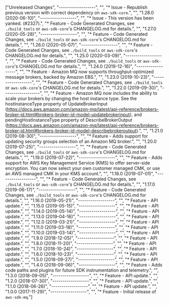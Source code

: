 ["Unreleased Changes", "------------------", "", "* Issue - Republish previous version with correct dependency on `aws-sdk-core`.", "", "1.28.0 (2020-06-10)", "------------------", "", "* Issue - This version has been yanked. (#2327).", "* Feature - Code Generated Changes, see `./build_tools` or `aws-sdk-core`'s CHANGELOG.md for details.", "", "1.27.0 (2020-05-28)", "------------------", "", "* Feature - Code Generated Changes, see `./build_tools` or `aws-sdk-core`'s CHANGELOG.md for details.", "", "1.26.0 (2020-05-07)", "------------------", "", "* Feature - Code Generated Changes, see `./build_tools` or `aws-sdk-core`'s CHANGELOG.md for details.", "", "1.25.0 (2020-03-09)", "------------------", "", "* Feature - Code Generated Changes, see `./build_tools` or `aws-sdk-core`'s CHANGELOG.md for details.", "", "1.24.0 (2019-12-16)", "------------------", "", "* Feature - Amazon MQ now supports throughput-optimized message brokers, backed by Amazon EBS.", "", "1.23.0 (2019-10-23)", "------------------", "", "* Feature - Code Generated Changes, see `./build_tools` or `aws-sdk-core`'s CHANGELOG.md for details.", "", "1.22.0 (2019-09-30)", "------------------", "", "* Feature - Amazon MQ now includes the ability to scale your brokers by changing the host instance type. See the hostInstanceType property of UpdateBrokerInput (https://docs.aws.amazon.com/amazon-mq/latest/api-reference/brokers-broker-id.html#brokers-broker-id-model-updatebrokerinput), and pendingHostInstanceType property of DescribeBrokerOutput (https://docs.aws.amazon.com/amazon-mq/latest/api-reference/brokers-broker-id.html#brokers-broker-id-model-describebrokeroutput).", "", "1.21.0 (2019-08-30)", "------------------", "", "* Feature - Adds support for updating security groups selection of an Amazon MQ broker.", "", "1.20.0 (2019-07-25)", "------------------", "", "* Feature - Code Generated Changes, see `./build_tools` or `aws-sdk-core`'s CHANGELOG.md for details.", "", "1.19.0 (2019-07-22)", "------------------", "", "* Feature - Adds support for AWS Key Management Service (KMS) to offer server-side encryption. You can now select your own customer managed CMK, or use an AWS managed CMK in your KMS  account.", "", "1.18.0 (2019-07-01)", "------------------", "", "* Feature - Code Generated Changes, see `./build_tools` or `aws-sdk-core`'s CHANGELOG.md for details.", "", "1.17.0 (2019-06-17)", "------------------", "", "* Feature - Code Generated Changes, see `./build_tools` or `aws-sdk-core`'s CHANGELOG.md for details.", "", "1.16.0 (2019-05-21)", "------------------", "", "* Feature - API update.", "", "1.15.0 (2019-05-15)", "------------------", "", "* Feature - API update.", "", "1.14.0 (2019-05-14)", "------------------", "", "* Feature - API update.", "", "1.13.0 (2019-04-16)", "------------------", "", "* Feature - API update.", "", "1.12.0 (2019-03-21)", "------------------", "", "* Feature - API update.", "", "1.11.0 (2019-03-18)", "------------------", "", "* Feature - API update.", "", "1.10.0 (2019-03-14)", "------------------", "", "* Feature - API update.", "", "1.9.0 (2018-12-05)", "------------------", "", "* Feature - API update.", "", "1.8.0 (2018-11-20)", "------------------", "", "* Feature - API update.", "", "1.7.0 (2018-10-24)", "------------------", "", "* Feature - API update.", "", "1.6.0 (2018-10-23)", "------------------", "", "* Feature - API update.", "", "1.5.0 (2018-09-27)", "------------------", "", "* Feature - API update.", "", "1.4.0 (2018-09-06)", "------------------", "", "* Feature - Adds code paths and plugins for future SDK instrumentation and telemetry.", "", "1.3.0 (2018-09-05)", "------------------", "", "* Feature - API update.", "", "1.2.0 (2018-07-30)", "------------------", "", "* Feature - API update.", "", "1.1.0 (2018-06-26)", "------------------", "", "* Feature - API update.", "", "1.0.0 (2017-11-29)", "------------------", "", "* Feature - Initial release of `aws-sdk-mq`."]